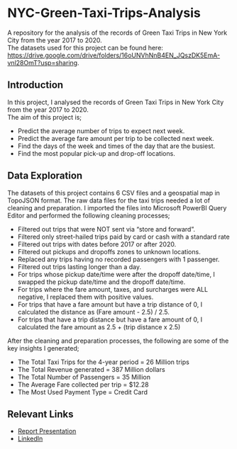 # NYC-Green-Taxi-Trips-Analysis
A repository for the analysis of the records of Green Taxi Trips in New York City from the year 2017 to 2020. <br />
The datasets used for this project can be found here: https://drive.google.com/drive/folders/16oUNVhNnB4EN_JQszDK5EmA-vnl28OmT?usp=sharing. <br />

## Introduction
In this project, I analysed the records of Green Taxi Trips in New York City from the year 2017 to 2020. <br />
The aim of this project is;
* Predict the average number of trips to expect next week. <br />
* Predict the average fare amount per trip to be collected next week. <br />
* Find the days of the week and times of the day that are the busiest. <br />
* Find the most popular pick-up and drop-off locations. <br />

## Data Exploration
The datasets of this project contains 6 CSV files and a geospatial map in TopoJSON format. The raw data files for the taxi trips needed a lot of cleaning and preparation. I imported the files into Microsoft PowerBI Query Editor and performed the following cleaning processes;
* Filtered out trips that were NOT sent via “store and forward”.
* Filtered only street-hailed trips paid by card or cash with a standard rate
* Filtered out trips with dates before 2017 or after 2020.
* Filtered out pickups and dropoffs zones to unknown locations.
* Replaced any trips having no recorded passengers with 1 passenger.
* Filtered out trips lasting longer than a day.
* For trips whose pickup date/time were after the dropoff date/time, I swapped the pickup date/time and the dropoff date/time.
* For trips where the fare amount, taxes, and surcharges were ALL negative, I replaced them with positive values.
* For trips that have a fare amount but have a trip distance of 0, I calculated the distance as (Fare amount - 2.5) / 2.5.
* For trips that have a trip distance but have a fare amount of 0, I calculated the fare amount as 2.5 + (trip distance x 2.5)


After the cleaning and preparation processes, the following are some of the key insights I generated;
* The Total Taxi Trips for the 4-year period = 26 Million trips
* The Total Revenue generated = 387 Million dollars
* The Total Number of Passengers = 35 Million
* The Average Fare collected per trip = $12.28
* The Most Used Payment Type = Credit Card

## Relevant Links
* [Report Presentation](https://www.linkedin.com/posts/rukevweevwrujae_data-analytics-bigdata-activity-6897524091298144256-F5pG?utm_source=linkedin_share&utm_medium=member_desktop_web)
* [LinkedIn](https://www.linkedin.com/in/rukevweevwrujae/)
